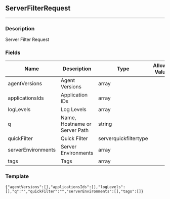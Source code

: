 ## ServerFilterRequest
---
### Description
Server Filter Request
### Fields
| Name | Description | Type | Allowed Values | Required |
| ---- | ----------- | ---- | -------------- | -------- |
| agentVersions | Agent Versions | array |  | false |
| applicationsIds | Application IDs | array |  | false |
| logLevels | Log Levels | array |  | false |
| q | Name, Hostname or Server Path | string |  | false |
| quickFilter | Quick Filter | serverquickfiltertype |  | false |
| serverEnvironments | Server Environments | array |  | false |
| tags | Tags | array |  | false |
### Template
```
{"agentVersions":[],"applicationsIds":[],"logLevels":[],"q":"","quickFilter":"","serverEnvironments":[],"tags":[]}
```
